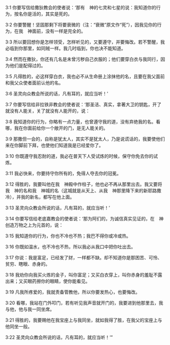 <a id="1"></a>3:1  你要写信给撒狄教会的使者说：‘那有　神的七灵和七星的说：我知道你的行为，按名你是活的，其实是死的。  

<a id="2"></a>3:2  你要警醒！坚固那剩下将要衰微的（注：“衰微”原文作“死”），因我见你的行为，在我　神面前，没有一样是完全的。  

<a id="3"></a>3:3  所以要回想你是怎样领受，怎样听见的，又要遵守，并要悔改。若不警醒，我必临到你那里，如同贼一样。我几时临到，你也决不能知道。  

<a id="4"></a>3:4  然而在撒狄，你还有几名是未曾污秽自己衣服的；他们要穿白衣与我同行，因为他们是配得过的。  

<a id="5"></a>3:5  凡得胜的，必这样穿白衣，我也必不从生命册上涂抹他的名，且要在我父面前和我父众使者面前认他的名。  

<a id="6"></a>3:6  圣灵向众教会所说的话，凡有耳的，就应当听！’  

<a id="7"></a>3:7  你要写信给非拉铁非教会的使者说：‘那圣洁、真实，拿著大卫的钥匙，开了就没有人能关，关了就没有人能开的，说：  

<a id="8"></a>3:8  我知道你的行为，你略有一点力量，也曾遵守我的道，没有弃绝我的名。看哪，我在你面前给你一个敞开的门，是无人能关的。  

<a id="9"></a>3:9  那撒但一会的，自称是犹太人，其实不是犹太人，乃是说谎话的，我要使他们来在你脚前下拜，也使他们知道我是已经爱你了。  

<a id="10"></a>3:10  你既遵守我忍耐的道，我必在普天下人受试炼的时候，保守你免去你的试炼。  

<a id="11"></a>3:11  我必快来，你要持守你所有的，免得人夺去你的冠冕。  

<a id="12"></a>3:12  得胜的，我要叫他在我　神殿中作柱子，他也必不再从那里出去。我又要将我　神的名和我　神城的名（这城就是从天上、从我　神那里降下来的新耶路撒冷），并我的新名，都写在他上面。  

<a id="13"></a>3:13  圣灵向众教会所说的话，凡有耳的，就应当听！’  

<a id="14"></a>3:14  你要写信给老底嘉教会的使者说：‘那为阿们的，为诚信真实见证的，在　神创造万物之上为元首的，说：  

<a id="15"></a>3:15  我知道你的行为，你也不冷也不热；我巴不得你或冷或热。  

<a id="16"></a>3:16  你既如温水，也不冷也不热，所以我必从我口中把你吐出去。  

<a id="17"></a>3:17  你说：我是富足，已经发了财，一样都不缺。却不知道你是那困苦、可怜、贫穷、瞎眼、赤身的。  

<a id="18"></a>3:18  我劝你向我买火炼的金子，叫你富足；又买白衣穿上，叫你赤身的羞耻不露出来；又买眼药擦你的眼睛，使你能看见。  

<a id="19"></a>3:19  凡我所疼爱的，我就责备管教他，所以你要发热心，也要悔改。  

<a id="20"></a>3:20  看哪，我站在门外叩门，若有听见我声音就开门的，我要进到他那里去，我与他，他与我一同坐席。  

<a id="21"></a>3:21  得胜的，我要赐他在我宝座上与我同坐，就如我得了胜，在我父的宝座上与他同坐一般。  

<a id="22"></a>3:22  圣灵向众教会所说的话，凡有耳的，就应当听！’”  
